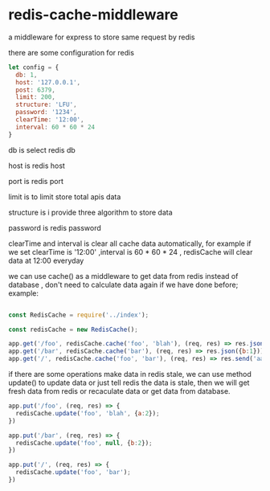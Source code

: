 # redis-cache-middleware
a middleware for express to store same request by redis

there are some configuration for redis
```javascript
let config = {
  db: 1,
  host: '127.0.0.1',
  post: 6379,
  limit: 200,
  structure: 'LFU',
  password: '1234',
  clearTime: '12:00',
  interval: 60 * 60 * 24
}
```
db is select redis db

host is redis host

port is redis port

limit is to limit store total apis data

structure is i provide three algorithm to store data

password is redis password

clearTime and interval is clear all cache data automatically, for example if we set clearTime is '12:00' ,interval is 60 * 60 * 24  , redisCache will clear data at 12:00 everyday

we can use cache() as a middleware to get data from redis instead of database , don't need to calculate data again if we have done before;
example:

```javascript

const RedisCache = require('../index');

const redisCache = new RedisCache();

app.get('/foo', redisCache.cache('foo', 'blah'), (req, res) => res.json({a:1}));
app.get('/bar', redisCache.cache('bar'), (req, res) => res.json({b:1}));
app.get('/', redisCache.cache('foo', 'bar'), (req, res) => res.send('aaaa'));

```

if there are some operations make data in redis stale, we can use method update() to update data or just tell redis the data is stale, then we will get fresh data from redis or recaculate data or get data from database.
```javascript
app.put('/foo', (req, res) => {
  redisCache.update('foo', 'blah', {a:2});
})

app.put('/bar', (req, res) => {
  redisCache.update('foo', null, {b:2});
})

app.put('/', (req, res) => {
  redisCache.update('foo', 'bar');
})
```
